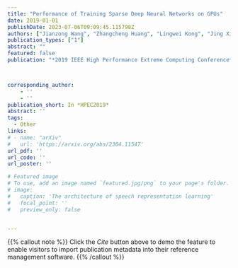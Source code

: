 ```yaml
---
title: "Performance of Training Sparse Deep Neural Networks on GPUs"
date: 2019-01-01
publishDate: 2023-07-06T09:09:45.115798Z
authors: ["Jianzong Wang", "Zhangcheng Huang", "Lingwei Kong", "Jing Xiao", "Pengyu Wang", "Lu Zhang", "Chao Li"]
publication_types: ["1"]
abstract: ""
featured: false
publication: "*2019 IEEE High Performance Extreme Computing Conference*"



corresponding_author:
    - ''
    - ''
publication_short: In *HPEC2019*
abstract: ''
tags:
  - Other
links:
# - name: "arXiv"
#   url: 'https://arxiv.org/abs/2304.11547'
url_pdf: ''
url_code: ''
url_poster: ''

# Featured image
# To use, add an image named `featured.jpg/png` to your page's folder.
# image:
#   caption: 'The architecture of speech representation learning'
#   focal_point: ''
#   preview_only: false


---
```


{{% callout note %}}
Click the _Cite_ button above to demo the feature to enable visitors to import publication metadata into their reference management software.
{{% /callout %}}



